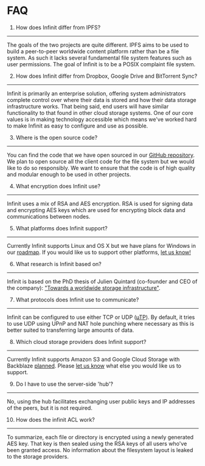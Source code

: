FAQ
====

1. How does Infinit differ from IPFS?
-------------------------------------
The goals of the two projects are quite different. IPFS aims to be used to build a peer-to-peer worldwide content platform rather than be a file system. As such it lacks several fundamental file system features such as user permissions. The goal of Infinit is to be a POSIX complaint file system.

2. How does Infinit differ from Dropbox, Google Drive and BitTorrent Sync?
--------------------------------------------------------------------------
Infinit is primarily an enterprise solution, offering system administrators complete control over where their data is stored and how their data storage infrastructure works. That being said, end users will have similar functionality to that found in other cloud storage systems. One of our core values is in making technology accessible which means we've worked hard to make Infinit as easy to configure and use as possible.

3. Where is the open source code?
---------------------------------
You can find the code that we have open sourced in our [GitHub repository](https://github.com/infinit). We plan to open source all the client code for the file system but we would like to do so responsibly. We want to ensure that the code is of high quality and modular enough to be used in other projects.

4. What encryption does Infinit use?
------------------------------------
Infinit uses a mix of RSA and AES encryption. RSA is used for signing data and encrypting AES keys which are used for encrypting block data and communications between nodes.

5. What platforms does Infinit support?
---------------------------------------
Currently Infinit supports Linux and OS X but we have plans for Windows in our [roadmap](http://infinit.sh/documentation/roadmap). If you would like us to support other platforms, [let us know!](http://infinit-sh.uservoice.com)

6. What research is Infinit based on?
-------------------------------------
Infinit is based on the PhD thesis of Julien Quintard (co-founder and CEO of the company): ["Towards a worldwide storage infrastructure"](https://www.repository.cam.ac.uk/bitstream/handle/1810/243442/thesis.pdf?sequence=1).

7. What protocols does Infinit use to communicate?
--------------------------------------------------
Infinit can be configured to use either TCP or UDP ([µTP](https://en.wikipedia.org/wiki/Micro_Transport_Protocol)). By default, it tries to use UDP using UPnP and NAT hole punching where necessary as this is better suited to transferring large amounts of data.

8. Which cloud storage providers does Infinit support?
------------------------------------------------------
Currently Infinit supports Amazon S3 and Google Cloud Storage with Backblaze [planned](http://infinit.sh/documentation/roadmap). Please [let us know](http://infinit-sh.uservoice.com) what else you would like us to support.

9. Do I have to use the server-side 'hub'?
------------------------------------------
No, using the hub facilitates exchanging user public keys and IP addresses of the peers, but it is not required.

10. How does the infinit ACL work?
----------------------------------
To summarize, each file or directory is encrypted using a newly generated AES key. That key is then sealed using the RSA keys of all users who've been granted access. No information about the filesystem layout is leaked to the storage providers.

